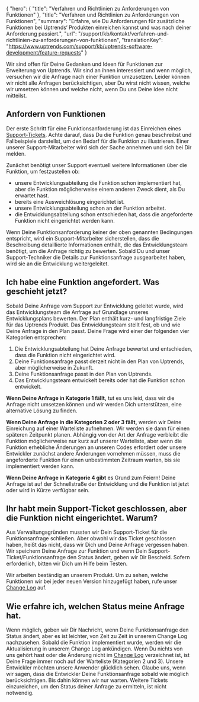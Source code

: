 {
  "hero": {
    "title": "Verfahren und Richtlinien zu Anforderungen von Funktionen"
  },
  "title": "Verfahren und Richtlinien zu Anforderungen von Funktionen",
  "summary": "Erfahre, wie Du Anforderungen für zusätzliche Funktionen bei Uptrends‘ Produkten einreichen kannst und was nach deiner Anforderung passiert.",
  "url": "/support/kb/kontakt/verfahren-und-richtlinien-zu-anforderungen-von-funktionen",
  "translationKey": "https://www.uptrends.com/support/kb/uptrends-software-development/feature-requests"
}

Wir sind offen für Deine Gedanken und Ideen für Funktionen zur Erweiterung von Uptrends. Wir sind an ihnen interessiert und wenn möglich, versuchen wir die Anfrage nach einer Funktion umzusetzen. Leider können wir nicht alle Anfragen berücksichtigen, aber Du wirst nicht wissen, welche wir umsetzen können und welche nicht, wenn Du uns Deine Idee nicht mitteilst.

## Anfordern von Funktionen

Der erste Schritt für eine Funktionsanforderung ist das Einreichen eines [Support-Tickets](/contact). Achte darauf, dass Du die Funktion genau beschreibst und Fallbeispiele darstellst, um den Bedarf für die Funktion zu illustrieren. Einer unserer Support-Mitarbeiter wird sich der Sache annehmen und sich bei Dir melden.

Zunächst benötigt unser Support eventuell weitere Informationen über die Funktion, um festzustellen ob:

-   unsere Entwicklungsabteilung die Funktion schon implementiert hat, aber die Funktion möglicherweise einem anderen Zweck dient, als Du erwartet hast.
-   bereits eine Ausweichlösung eingerichtet ist.
-   unsere Entwicklungsabteilung schon an der Funktion arbeitet.
-   die Entwicklungsabteilung schon entschieden hat, dass die angeforderte Funktion nicht eingerichtet werden kann.

Wenn Deine Funktionsanforderung keiner der oben genannten Bedingungen entspricht, wird ein Support-Mitarbeiter sicherstellen, dass die Beschreibung detaillierte Informationen enthält, die das Entwicklungsteam benötigt, um die Anfrage richtig zu bewerten. Sobald Du und unser Support-Techniker die Details zur Funktionsanfrage ausgearbeitet haben, wird sie an die Entwicklung weitergeleitet.

## Ich habe eine Funktion angefordert. Was geschieht jetzt?

Sobald Deine Anfrage vom Support zur Entwicklung geleitet wurde, wird das Entwicklungsteam die Anfrage auf Grundlage unseres Entwicklungsplans bewerten. Der Plan enthält kurz- und langfristige Ziele für das Uptrends Produkt. Das Entwicklungsteam stellt fest, ob und wie Deine Anfrage in den Plan passt. Deine Frage wird einer der folgenden vier Kategorien entsprechen:

1.  Die Entwicklungsabteilung hat Deine Anfrage bewertet und entschieden, dass die Funktion nicht eingerichtet wird.
2.  Deine Funktionsanfrage passt derzeit nicht in den Plan von Uptrends, aber möglicherweise in Zukunft.
3.  Deine Funktionsanfrage passt in den Plan von Uptrends.
4.  Das Entwicklungsteam entwickelt bereits oder hat die Funktion schon entwickelt.

**Wenn Deine Anfrage in Kategorie 1 fällt,** tut es uns leid, dass wir die Anfrage nicht umsetzen können und wir werden Dich unterstützen, eine alternative Lösung zu finden.

**Wenn Deine Anfrage in die Kategorien 2 oder 3 fällt,** werden wir Deine Einreichung auf einer Warteliste aufnehmen. Wir werden sie dann für einen späteren Zeitpunkt planen. Abhängig von der Art der Anfrage verbleibt die Funktion möglicherweise nur kurz auf unserer Warteliste, aber wenn die Funktion erhebliche Änderungen an unseren Codes erfordert oder unsere Entwickler zunächst andere Änderungen vornehmen müssen, muss die angeforderte Funktion für einen unbestimmten Zeitraum warten, bis sie implementiert werden kann.

**Wenn Deine Anfrage in Kategorie 4 gibt** es Grund zum Feiern! Deine Anfrage ist auf der Schnellstraße der Entwicklung und die Funktion ist jetzt oder wird in Kürze verfügbar sein.

## Ihr habt mein Support-Ticket geschlossen, aber die Funktion nicht eingerichtet. Warum?

Aus Verwaltungsgründen mussten wir Dein Support-Ticket für die Funktionsanfrage schließen. Aber obwohl wir das Ticket geschlossen haben, heißt das nicht, dass wir Dich und Deine Anfrage vergessen haben. Wir speichern Deine Anfrage zur Funktion und wenn Dein Support-Ticket/Funktionsanfrage den Status ändert, geben wir Dir Bescheid. Sofern erforderlich, bitten wir Dich um Hilfe beim Testen.  
  
Wir arbeiten beständig an unserem Produkt. Um zu sehen, welche Funktionen wir bei jeder neuen Version hinzugefügt haben, rufe unser [Change Log](/changelog) auf.

## Wie erfahre ich, welchen Status meine Anfrage hat.

Wenn möglich, geben wir Dir Nachricht, wenn Deine Funktionsanfrage den Status ändert, aber es ist leichter, von Zeit zu Zeit in unserem Change Log nachzusehen. Sobald die Funktion implementiert wurde, werden wir die Aktualisierung in unserem Change Log ankündigen. Wenn Du nichts von uns gehört hast oder die Änderung nicht im [Change Log](/changelog) verzeichnet ist, ist Deine Frage immer noch auf der Warteliste (Kategorien 2 und 3). Unsere Entwickler möchten unsere Anwender glücklich sehen. Glaube uns, wenn wir sagen, dass die Entwickler Deine Funktionsanfrage sobald wie möglich berücksichtigen. Bis dahin können wir nur warten. Weitere Tickets einzureichen, um den Status deiner Anfrage zu ermitteln, ist nicht notwendig.
